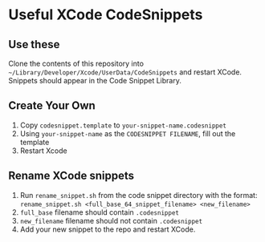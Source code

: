 # Useful XCode CodeSnippets

## Use these
Clone the contents of this repository into `~/Library/Developer/Xcode/UserData/CodeSnippets` and restart XCode. Snippets should appear in the Code Snippet Library.

## Create Your Own
1. Copy `codesnippet.template` to `your-snippet-name.codesnippet`
2. Using `your-snippet-name` as the `CODESNIPPET FILENAME`, fill out the template
3. Restart Xcode

## Rename XCode snippets
1. Run `rename_snippet.sh` from the code snippet directory with the format: `rename_snippet.sh <full_base_64_snippet_filename> <new_filename>`
2. `full_base` filename should contain `.codesnippet`
3. `new_filename` filename should not contain `.codesnippet`
4. Add your new snippet to the repo and restart XCode.
